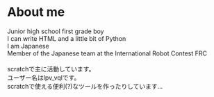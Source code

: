 # About me
Junior high school first grade boy<br>
I can write HTML and a little bit of Python<br>
I am Japanese<br>
Member of the Japanese team at the International Robot Contest FRC<br><br>
scratchで主に活動しています。<br>
ユーザー名はlpv_vqlです。<br>
scratchで使える便利(?)なツールを作ったりしています...
